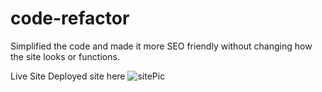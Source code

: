 # code-refactor
 Simplified the code and made it more SEO friendly without changing how the site looks or functions.

Live Site 
Deployed site here ![sitePic](https://user-images.githubusercontent.com/85806673/129656787-cdb9de9c-f4b2-457a-9df9-d0e9cdbae0bb.jpg)





